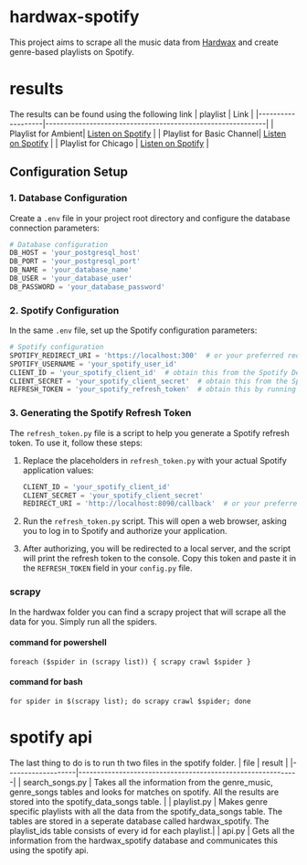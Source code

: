 # hardwax-spotify
This project aims to scrape all the music data from [Hardwax](https://hardwax.com) and create genre-based playlists on Spotify.

# results
The results can be found using the following link 
| playlist             | Link                                                       |
|-------------------|------------------------------------------------------------|
| Playlist for Ambient| [Listen on Spotify](https://open.spotify.com/playlist/501USvvcnXwYIpGUzthArM?si=95b9300ac5404bd1) |
| Playlist for Basic Channel| [Listen on Spotify](https://open.spotify.com/playlist/7iMFyCGsc7STunaoXPhTSQ) |
| Playlist for Chicago | [Listen on Spotify](https://open.spotify.com/playlist/70EuT3wWsySwrqJXNCshOV) |

## Configuration Setup

### 1. Database Configuration
Create a `.env` file in your project root directory and configure the database connection parameters:

```python
# Database configuration
DB_HOST = 'your_postgresql_host'
DB_PORT = 'your_postgresql_port'
DB_NAME = 'your_database_name'
DB_USER = 'your_database_user'
DB_PASSWORD = 'your_database_password'
```

### 2. Spotify Configuration
In the same `.env` file, set up the Spotify configuration parameters:

```python
# Spotify configuration
SPOTIFY_REDIRECT_URI = 'https://localhost:300'  # or your preferred redirect URI
SPOTIFY_USERNAME = 'your_spotify_user_id'
CLIENT_ID = 'your_spotify_client_id'  # obtain this from the Spotify Developer Dashboard
CLIENT_SECRET = 'your_spotify_client_secret'  # obtain this from the Spotify Developer Dashboard
REFRESH_TOKEN = 'your_spotify_refresh_token'  # obtain this by running refresh_token.py
```

### 3. Generating the Spotify Refresh Token
The `refresh_token.py` file is a script to help you generate a Spotify refresh token. To use it, follow these steps:

1. Replace the placeholders in `refresh_token.py` with your actual Spotify application values:

   ```python
   CLIENT_ID = 'your_spotify_client_id'
   CLIENT_SECRET = 'your_spotify_client_secret'
   REDIRECT_URI = 'http://localhost:8090/callback'  # or your preferred redirect URI
   ```

2. Run the `refresh_token.py` script. This will open a web browser, asking you to log in to Spotify and authorize your application.

3. After authorizing, you will be redirected to a local server, and the script will print the refresh token to the console. Copy this token and paste it in the `REFRESH_TOKEN` field in your `config.py` file.

### scrapy 
In the hardwax folder you can find a scrapy project that will scrape all the data for you. Simply run all the spiders.

#### command for powershell 
```
foreach ($spider in (scrapy list)) { scrapy crawl $spider }
```
#### command for bash
```
for spider in $(scrapy list); do scrapy crawl $spider; done
```

# spotify api
The last thing to do is to run th two files in the spotify folder.
| file             | result                                                       |
|-------------------|------------------------------------------------------------|
| search_songs.py | Takes all the information from the genre_music, genre_songs tables and looks for matches on spotify. All the results are stored into the spotify_data_songs table. |
| playlist.py | Makes genre specific playlists with all the data from the spotify_data_songs table. The tables are stored in a seperate database called hardwax_spotify. The playlist_ids table consists of every id for each playlist.|
| api.py | Gets all the information from the hardwax_spotify database and communicates this using the spotify api.
